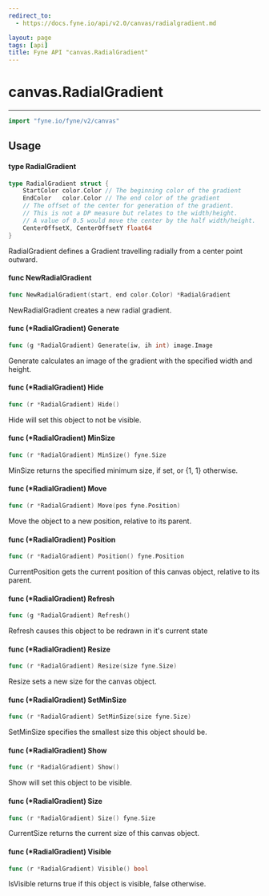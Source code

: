 ```yaml
---
redirect_to:
  - https://docs.fyne.io/api/v2.0/canvas/radialgradient.md

layout: page
tags: [api]
title: Fyne API "canvas.RadialGradient"
---
```



# canvas.RadialGradient
---
```go
import "fyne.io/fyne/v2/canvas"
```

## Usage

#### type RadialGradient

```go
type RadialGradient struct {
	StartColor color.Color // The beginning color of the gradient
	EndColor   color.Color // The end color of the gradient
	// The offset of the center for generation of the gradient.
	// This is not a DP measure but relates to the width/height.
	// A value of 0.5 would move the center by the half width/height.
	CenterOffsetX, CenterOffsetY float64
}
```

RadialGradient defines a Gradient travelling radially from a center point outward.

#### func  NewRadialGradient

```go
func NewRadialGradient(start, end color.Color) *RadialGradient
```
NewRadialGradient creates a new radial gradient.

#### func (*RadialGradient) Generate

```go
func (g *RadialGradient) Generate(iw, ih int) image.Image
```
Generate calculates an image of the gradient with the specified width and height.

#### func (*RadialGradient) Hide

```go
func (r *RadialGradient) Hide()
```
Hide will set this object to not be visible.

#### func (*RadialGradient) MinSize

```go
func (r *RadialGradient) MinSize() fyne.Size
```
MinSize returns the specified minimum size, if set, or {1, 1} otherwise.

#### func (*RadialGradient) Move

```go
func (r *RadialGradient) Move(pos fyne.Position)
```
Move the object to a new position, relative to its parent.

#### func (*RadialGradient) Position

```go
func (r *RadialGradient) Position() fyne.Position
```
CurrentPosition gets the current position of this canvas object, relative to its parent.

#### func (*RadialGradient) Refresh

```go
func (g *RadialGradient) Refresh()
```
Refresh causes this object to be redrawn in it's current state

#### func (*RadialGradient) Resize

```go
func (r *RadialGradient) Resize(size fyne.Size)
```
Resize sets a new size for the canvas object.

#### func (*RadialGradient) SetMinSize

```go
func (r *RadialGradient) SetMinSize(size fyne.Size)
```
SetMinSize specifies the smallest size this object should be.

#### func (*RadialGradient) Show

```go
func (r *RadialGradient) Show()
```
Show will set this object to be visible.

#### func (*RadialGradient) Size

```go
func (r *RadialGradient) Size() fyne.Size
```
CurrentSize returns the current size of this canvas object.

#### func (*RadialGradient) Visible

```go
func (r *RadialGradient) Visible() bool
```
IsVisible returns true if this object is visible, false otherwise.
